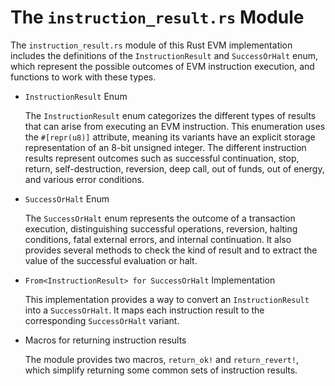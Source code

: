 # The `instruction_result.rs` Module

The `instruction_result.rs` module of this Rust EVM implementation includes the definitions of the `InstructionResult` and `SuccessOrHalt` enum, which represent the possible outcomes of EVM instruction execution, and functions to work with these types.

-  `InstructionResult` Enum

    The `InstructionResult` enum categorizes the different types of results that can arise from executing an EVM instruction. This enumeration uses the `#[repr(u8)]` attribute, meaning its variants have an explicit storage representation of an 8-bit unsigned integer. The different instruction results represent outcomes such as successful continuation, stop, return, self-destruction, reversion, deep call, out of funds, out of energy, and various error conditions.

- `SuccessOrHalt` Enum

    The `SuccessOrHalt` enum represents the outcome of a transaction execution, distinguishing successful operations, reversion, halting conditions, fatal external errors, and internal continuation. It also provides several methods to check the kind of result and to extract the value of the successful evaluation or halt.

- `From<InstructionResult> for SuccessOrHalt` Implementation

    This implementation provides a way to convert an `InstructionResult` into a `SuccessOrHalt`. It maps each instruction result to the corresponding `SuccessOrHalt` variant.

-  Macros for returning instruction results

    The module provides two macros, `return_ok!` and `return_revert!`, which simplify returning some common sets of instruction results.
